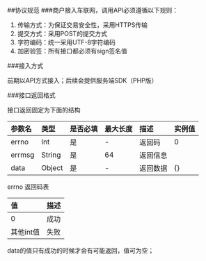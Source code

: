 ##协议规范
###商户接入车联网，调用API必须遵循以下规则：

1. 传输方式：为保证交易安全性，采用HTTPS传输
2. 提交方式：采用POST的提交方式
3. 字符编码：统一采用UTF-8字符编码
4. 加密验签：所有接口都必须有sign签名值

###接入方式

前期以API方式接入；后续会提供服务端SDK（PHP版）

###接口返回格式

接口返回固定为下面的结构 

|参数名 |类型|是否必填|最大长度|描述|实例值
| :------| :------ | :------ | :------ | :------ | :------
 |errno|Int|是|-|返回码|0|
 |errmsg|String|是|64|返回信息| | 
 |data |Object |是|-|返回数据|{} |

errno 返回码表

|值|描述
| :------| :------ 
|0|成功
|其他int值|失败

data的值只有成功的时候才会有可能返回，值可为空；















